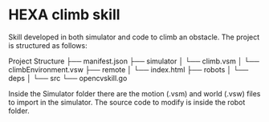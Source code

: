 # HEXA climb skill
Skill developed in both simulator and code to climb an obstacle.
The project is structured as follows:

Project Structure
├── manifest.json
├── simulator
│   └── climb.vsm
│   └── climbEnvironment.vsw
├── remote
│   └── index.html
├── robots 
│   └── deps
│   └── src
        └── opencvskill.go

Inside the Simulator folder there are the motion (.vsm) and world (.vsw) files to import in the simulator.
The source code to modify is inside the robot folder.
